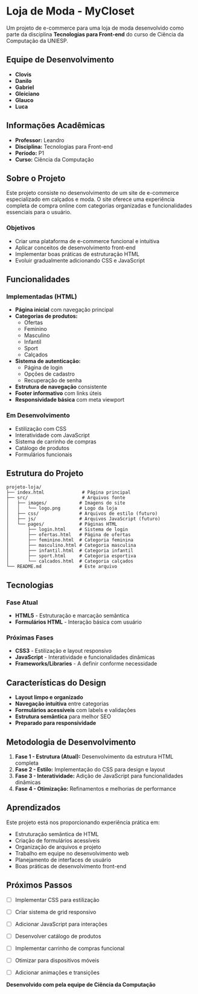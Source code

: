# Loja de Moda - MyCloset

Um projeto de e-commerce para uma loja de moda desenvolvido como parte da disciplina **Tecnologias para Front-end** do curso de Ciência da Computação da UNIESP.

## Equipe de Desenvolvimento

- **Clovis**
- **Danilo**
- **Gabriel**
- **Gleiciano**
- **Glauco** 
- **Luca**

## Informações Acadêmicas

- **Professor:** Leandro
- **Disciplina:** Tecnologias para Front-end
- **Período:** P1
- **Curso:** Ciência da Computação

## Sobre o Projeto

Este projeto consiste no desenvolvimento de um site de e-commerce especializado em calçados e moda. O site oferece uma experiência completa de compra online com categorias organizadas e funcionalidades essenciais para o usuário.

### Objetivos

- Criar uma plataforma de e-commerce funcional e intuitiva
- Aplicar conceitos de desenvolvimento front-end
- Implementar boas práticas de estruturação HTML
- Evoluir gradualmente adicionando CSS e JavaScript

## Funcionalidades

### Implementadas (HTML)

- **Página inicial** com navegação principal
- **Categorias de produtos:**
  - Ofertas
  - Feminino
  - Masculino
  - Infantil
  - Sport
  - Calçados
- **Sistema de autenticação:**
  - Página de login
  - Opções de cadastro
  - Recuperação de senha
- **Estrutura de navegação** consistente
- **Footer informativo** com links úteis
- **Responsividade básica** com meta viewport

### Em Desenvolvimento

- Estilização com CSS
- Interatividade com JavaScript
- Sistema de carrinho de compras
- Catálogo de produtos
- Formulários funcionais

## Estrutura do Projeto

```
projeto-loja/
├── index.html              # Página principal
├── src/                    # Arquivos fonte
│   ├── images/            # Imagens do site
│   │   └── logo.png       # Logo da loja
│   ├── css/               # Arquivos de estilo (futuro)
│   ├── js/                # Arquivos JavaScript (futuro)
│   └── pages/             # Páginas HTML
│       ├── login.html     # Sistema de login
│       ├── ofertas.html   # Página de ofertas
│       ├── feminino.html  # Categoria feminina
│       ├── masculino.html # Categoria masculina
│       ├── infantil.html  # Categoria infantil
│       ├── sport.html     # Categoria esportiva
│       └── calcados.html  # Categoria calçados
└── README.md              # Este arquivo
```

## Tecnologias

### Fase Atual
- **HTML5** - Estruturação e marcação semântica
- **Formulários HTML** - Interação básica com usuário

### Próximas Fases
- **CSS3** - Estilização e layout responsivo
- **JavaScript** - Interatividade e funcionalidades dinâmicas
- **Frameworks/Libraries** - A definir conforme necessidade

## Características do Design

- **Layout limpo e organizado**
- **Navegação intuitiva** entre categorias
- **Formulários acessíveis** com labels e validações
- **Estrutura semântica** para melhor SEO
- **Preparado para responsividade**

## Metodologia de Desenvolvimento

1. **Fase 1 - Estrutura (Atual):** Desenvolvimento da estrutura HTML completa
2. **Fase 2 - Estilo:** Implementação do CSS para design e layout
3. **Fase 3 - Interatividade:** Adição de JavaScript para funcionalidades dinâmicas
4. **Fase 4 - Otimização:** Refinamentos e melhorias de performance

## Aprendizados

Este projeto está nos proporcionando experiência prática em:

- Estruturação semântica de HTML
- Criação de formulários acessíveis
- Organização de arquivos e projeto
- Trabalho em equipe no desenvolvimento web
- Planejamento de interfaces de usuário
- Boas práticas de desenvolvimento front-end

## Próximos Passos

- [ ] Implementar CSS para estilização
- [ ] Criar sistema de grid responsivo
- [ ] Adicionar JavaScript para interações
- [ ] Desenvolver catálogo de produtos
- [ ] Implementar carrinho de compras funcional
- [ ] Otimizar para dispositivos móveis
- [ ] Adicionar animações e transições



**Desenvolvido com pela equipe de Ciência da Computação**
